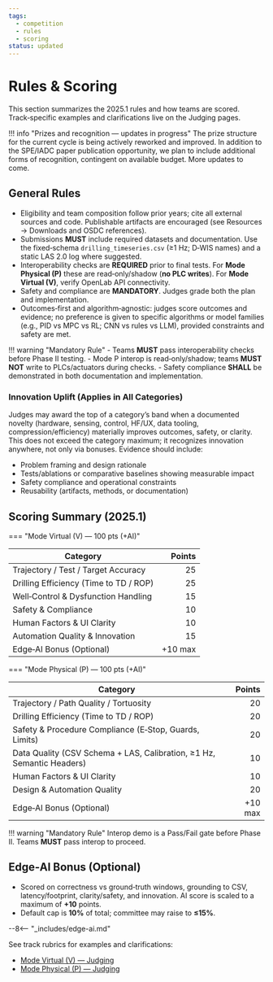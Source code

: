 ```yaml
---
tags:
  - competition
  - rules
  - scoring
status: updated
---
```


# Rules & Scoring

This section summarizes the 2025.1 rules and how teams are scored. Track‑specific examples and clarifications live on the Judging pages.

!!! info "Prizes and recognition — updates in progress"
    The prize structure for the current cycle is being actively reworked and improved. In addition to the SPE/IADC paper publication opportunity, we plan to include additional forms of recognition, contingent on available budget. More updates to come.

## General Rules

- Eligibility and team composition follow prior years; cite all external sources and code. Publishable artifacts are encouraged (see Resources → Downloads and OSDC references).
- Submissions **MUST** include required datasets and documentation. Use the fixed‑schema `drilling_timeseries.csv` (≥1 Hz; D‑WIS names) and a static LAS 2.0 log where suggested.
- Interoperability checks are **REQUIRED** prior to final tests. For **Mode Physical (P)** these are read‑only/shadow (**no PLC writes**). For **Mode Virtual (V)**, verify OpenLab API connectivity.
- Safety and compliance are **MANDATORY**. Judges grade both the plan and implementation.
- Outcomes‑first and algorithm‑agnostic: judges score outcomes and evidence; no preference is given to specific algorithms or model families (e.g., PID vs MPC vs RL; CNN vs rules vs LLM), provided constraints and safety are met.

!!! warning "Mandatory Rule"
    - Teams **MUST** pass interoperability checks before Phase II testing.
    - Mode P interop is read‑only/shadow; teams **MUST NOT** write to PLCs/actuators during checks.
    - Safety compliance **SHALL** be demonstrated in both documentation and implementation.

### Innovation Uplift (Applies in All Categories)

Judges may award the top of a category’s band when a documented novelty (hardware, sensing, control, HF/UX, data tooling, compression/efficiency) materially improves outcomes, safety, or clarity. This does not exceed the category maximum; it recognizes innovation anywhere, not only via bonuses. Evidence should include:

- Problem framing and design rationale
- Tests/ablations or comparative baselines showing measurable impact
- Safety compliance and operational constraints
- Reusability (artifacts, methods, or documentation)

## Scoring Summary (2025.1)

=== "Mode Virtual (V) — 100 pts (+AI)"

| Category | Points |
| --- | ---: |
| Trajectory / Test / Target Accuracy | 25 |
| Drilling Efficiency (Time to TD / ROP) | 25 |
| Well‑Control & Dysfunction Handling | 15 |
| Safety & Compliance | 10 |
| Human Factors & UI Clarity | 10 |
| Automation Quality & Innovation | 15 |
| Edge‑AI Bonus (Optional) | +10 max |

=== "Mode Physical (P) — 100 pts (+AI)"

| Category | Points |
| --- | ---: |
| Trajectory / Path Quality / Tortuosity | 20 |
| Drilling Efficiency (Time to TD / ROP) | 20 |
| Safety & Procedure Compliance (E‑Stop, Guards, Limits) | 20 |
| Data Quality (CSV Schema + LAS, Calibration, ≥1 Hz, Semantic Headers) | 10 |
| Human Factors & UI Clarity | 10 |
| Design & Automation Quality | 20 |
| Edge‑AI Bonus (Optional) | +10 max |

!!! warning "Mandatory Rule"
    Interop demo is a Pass/Fail gate before Phase II. Teams **MUST** pass interop to proceed.

## Edge‑AI Bonus (Optional)

- Scored on correctness vs ground‑truth windows, grounding to CSV, latency/footprint, clarity/safety, and innovation. AI score is scaled to a maximum of **+10** points.
- Default cap is **10%** of total; committee may raise to **≤15%**.

--8<-- "_includes/edge-ai.md"

See track rubrics for examples and clarifications:

- [Mode Virtual (V) — Judging](../tracks/group-a/judging.md)
- [Mode Physical (P) — Judging](../tracks/group-b/judging.md)
